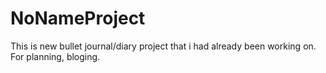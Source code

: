 # NoNameProject
This is new bullet journal/diary project that i had already been working on. For planning, bloging.
